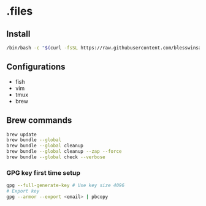 # .files

## Install

```bash
/bin/bash -c "$(curl -fsSL https://raw.githubusercontent.com/blesswinsamuel/dotfiles/master/install.sh)"
```

## Configurations

- fish
- vim
- tmux
- brew

## Brew commands

```bash
brew update
brew bundle --global
brew bundle --global cleanup
brew bundle --global cleanup --zap --force
brew bundle --global check --verbose
```

### GPG key first time setup

```bash
gpg --full-generate-key # Use key size 4096
# Export key
gpg --armor --export <email> | pbcopy
```
